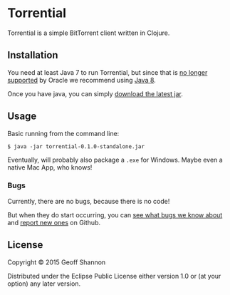 # Torrential

Torrential is a simple BitTorrent client written in Clojure.

## Installation

You need at least Java 7 to run Torrential, but since that is
[no longer supported][java-eol] by Oracle we recommend using
[Java 8][java8].

[java-eol]: https://www.java.com/en/download/faq/java_7.xml
[java8]: http://java.com/en/download/

Once you have java, you can simply
[download the latest jar][torrential].

[torrential]: https://github.com/RadicalZephyr/torrential/releases

## Usage

Basic running from the command line:

    $ java -jar torrential-0.1.0-standalone.jar

Eventually, will probably also package a `.exe` for Windows. Maybe
even a native Mac App, who knows!

### Bugs

Currently, there are no bugs, because there is no code!

But when they do start occurring, you can
[see what bugs we know about][issues] and
[report new ones][file-issue] on Github.

[issues]: https://github.com/RadicalZephyr/torrential/issues
[file-issue]: https://github.com/RadicalZephyr/torrential/issues/new

## License

Copyright © 2015 Geoff Shannon

Distributed under the Eclipse Public License either version 1.0 or (at
your option) any later version.
